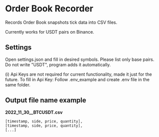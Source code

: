 # Order Book Recorder

Records Order Book snapshots tick data into CSV files.

Currently works for USDT pairs on Binance.

## Settings

Open settings.json and fill in desired symbols.
Please list only base pairs. Do not write "USDT", program adds it automatically.

(i) Api Keys are not required for current functionality, made it just for the future.
To fill in Api Key: Follow .env_example and create .env file in the same folder.

## Output file name example

**2022_11_30\_\_BTCUSDT.csv**

```
[timestamp, side, price, quantity],
[timestamp, side, price, quantity],
[...]
```

</br>
